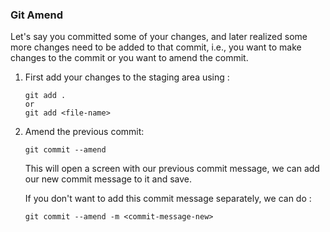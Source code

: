 ### Git Amend

Let's say you committed some of your changes, and later realized some more changes need to be added to that commit, i.e., you want to make changes to the commit or you want to amend the commit.


1. First add your changes to the staging area using :
   ```
   git add .
   or
   git add <file-name>
   ```

2. Amend the previous commit:
   ```
   git commit --amend
   ```

   This will open a screen with our previous commit message, we can add our new commit message to it and save.

   If you don't want to add this commit message separately, we can do :

   ```
   git commit --amend -m <commit-message-new>
   ```
